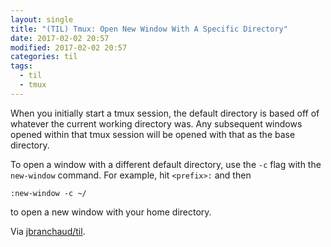 ```yaml
---
layout: single
title: "(TIL) Tmux: Open New Window With A Specific Directory"
date: 2017-02-02 20:57
modified: 2017-02-02 20:57
categories: til
tags:
  - til
  - tmux
---
```


When you initially start a tmux session, the default directory is based off
of whatever the current working directory was. Any subsequent windows opened
within that tmux session will be opened with that as the base directory.

To open a window with a different default directory, use the `-c` flag with
the `new-window` command. For example, hit `<prefix>:` and then

```tmux
:new-window -c ~/
```

to open a new window with your home directory.

Via [jbranchaud/til](https://github.com/jbranchaud/til).
